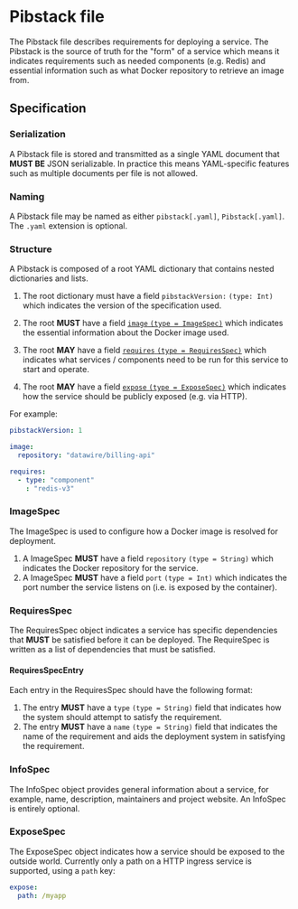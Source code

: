 # Pibstack file

The Pibstack file describes requirements for deploying a service. The Pibstack is the source of truth for the "form" of a service which means it indicates requirements such as needed components (e.g. Redis) and essential information such as what Docker repository to retrieve an image from.

## Specification

### Serialization

A Pibstack file is stored and transmitted as a single YAML document that **MUST BE** JSON serializable. In practice this means YAML-specific features such as multiple documents per file is not allowed.

### Naming

A Pibstack file may be named as either `pibstack[.yaml]`, `Pibstack[.yaml]`. The `.yaml` extension is optional.

### Structure

A Pibstack is composed of a root YAML dictionary that contains nested dictionaries and lists.

1. The root dictionary must have a field `pibstackVersion:` `(type: Int)` which indicates the version of the specification used.

2. The root **MUST** have a field [`image` `(type = ImageSpec)`](#ImageSpec) which indicates the essential information about the Docker image used.

3. The root **MAY** have a field [`requires` `(type = RequiresSpec)`](#RequiresSpec)  which indicates what services / components need to be run for this service to start and operate.

4. The root **MAY** have a field [`expose` `(type = ExposeSpec)`](#ExposeSpec)  which indicates how the service should be publicly exposed (e.g. via HTTP).

For example:

```yaml
pibstackVersion: 1

image:
  repository: "datawire/billing-api"

requires:
  - type: "component"
    : "redis-v3"
```

### ImageSpec

The ImageSpec is used to configure how a Docker image is resolved for deployment.

1. A ImageSpec **MUST** have a field `repository` `(type = String)` which indicates the Docker repository for the service.
2. A ImageSpec **MUST** have a field `port` `(type = Int)` which indicates the port number the service listens on (i.e. is exposed by the container).

### RequiresSpec

The RequiresSpec object indicates a service has specific dependencies that **MUST** be satisfied before it can be deployed. The RequireSpec is written as a list of dependencies that must be satisfied.

#### RequiresSpecEntry

Each entry in the RequiresSpec should have the following format:

1. The entry **MUST** have a `type` `(type = String)` field that indicates how the system should attempt to satisfy the requirement.
2. The entry **MUST** have a `name` `(type = String)` field that indicates the name of the requirement and aids the deployment system in satisfying the requirement.


### InfoSpec

The InfoSpec object provides general information about a service, for example, name, description, maintainers and project website. An InfoSpec is entirely optional.


### ExposeSpec

The ExposeSpec object indicates how a service should be exposed to the outside world.
Currently only a path on a HTTP ingress service is supported, using a `path` key:

```yaml
expose:
  path: /myapp
```
